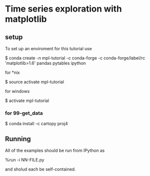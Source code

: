 # Time series exploration with matplotlib

## setup

To set up an enviroment for this tutorial use

  $ conda create -n mpl-tutorial -c conda-forge -c conda-forge/label/rc 'matplotlib>1.6' pandas pytables ipython

for *nix

  $ source activate mpl-tutorial

for windows

  $ activate mpl-tutorial

### for 99-get_data

  $ conda install -c cartopy proj4

## Running

All of the examples should be run from IPython as

 %run -i NN-FILE.py

and sholud each be self-contained.
